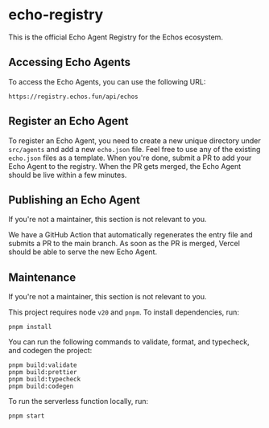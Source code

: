# echo-registry

This is the official Echo Agent Registry for the Echos ecosystem.

## Accessing Echo Agents

To access the Echo Agents, you can use the following URL:

```
https://registry.echos.fun/api/echos
```

## Register an Echo Agent

To register an Echo Agent, you need to create a new unique directory under `src/agents` and add a new `echo.json` file. Feel free to use any of the existing `echo.json` files as a template. When you're done, submit a PR to add your Echo Agent to the registry. When the PR gets merged, the Echo Agent should be live within a few minutes.

## Publishing an Echo Agent

If you're not a maintainer, this section is not relevant to you.

We have a GitHub Action that automatically regenerates the entry file and submits a PR to the main branch. As soon as the PR is merged, Vercel should be able to serve the new Echo Agent.

## Maintenance

If you're not a maintainer, this section is not relevant to you.

This project requires node `v20` and `pnpm`. To install dependencies, run:

```
pnpm install
```

You can run the following commands to validate, format, and typecheck, and codegen the project:

```
pnpm build:validate
pnpm build:prettier
pnpm build:typecheck
pnpm build:codegen
```

To run the serverless function locally, run:

```
pnpm start
```
